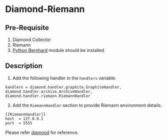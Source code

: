 # Diamond-Riemann


## Pre-Requisite

1. Diamond Collector
2. Riemann
3. [Python Bernhard](https://pypi.python.org/pypi/bernhard) module should be installed.

## Description

1. Add the following handler in the `handlers` variable.

```
handlers = diamond.handler.graphite.GraphiteHandler, diamond.handler.archive.ArchiveHandler, diamond.handler.riemann.RiemannHandler
```

2. Add the `RiemannHandler` section to provide Riemann environment details.

```
[[RiemannHandler]]
host  = 127.0.0.1
port  = 5555
```

Please refer [diamond](diamond.conf) for reference.
